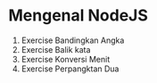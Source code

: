 # Mengenal NodeJS

1. Exercise Bandingkan Angka
2. Exercise Balik kata
3. Exercise Konversi Menit
4. Exercise Perpangktan Dua
